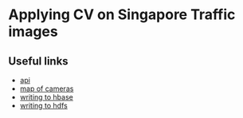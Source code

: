 # Applying CV on Singapore Traffic images

## Useful links
- [api](https://data.gov.sg/dataset/traffic-images?view_id=a0e54baf-6ef7-4bca-9aa2-8c6ca37a0a0e&resource_id=e127e29a-bd48-47e2-a0a7-e89ce31f10c7)
- [map of cameras](https://data.gov.sg/dataset/traffic-images?view_id=39ba8de0-6242-40d3-8664-793316c47b09&resource_id=e127e29a-bd48-47e2-a0a7-e89ce31f10c7)
- [writing to hbase](https://gist.github.com/jarrettmeyer/26b3e1fcd423071a7a6d)
- [writing to hdfs](https://creativedata.atlassian.net/wiki/spaces/SAP/pages/61177860/Python+-+Read+Write+files+from+HDFS)